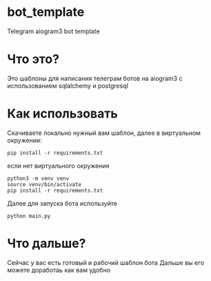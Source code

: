 # bot_template
Telegram aiogram3 bot template

# Что это?
Это шаблоны для написания телеграм ботов на aiogram3 с использованием sqlalchemy и postgresql

# Как использовать
Скачиваете локально нужный вам шаблон, далее в виртуальном окружении: 

```
pip install -r requirements.txt
```

если нет виртуального окружения

```
python3 -m venv venv
source venv/bin/activate 
pip install -r requirements.txt
```

Далее для запуска бота используйте

```
python main.py
```

# Что дальше?
Сейчас у вас есть готовый и рабочий шаблон бота
Дальше вы его можете доработаь как вам удобно
